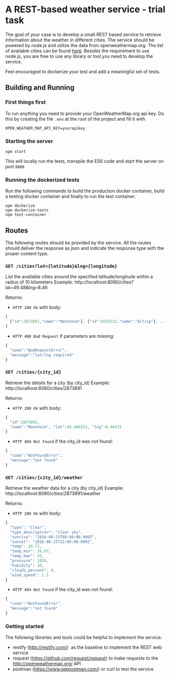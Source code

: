 # A REST-based weather service - trial task

The goal of your case is to develop a small REST based service to retrieve information about the weather in different cities. The service should be powered by node.js and utilize the data from openweathermap.org. The list of available cities can be found [here](http://bulk.openweathermap.org/sample/city.list.json.gz).
Besides the requirement to use node.js, you are free to use any library or tool you need to develop the service.

Feel encouraged to dockerize your test and add a meaningful set of tests.

## Building and Running

### First things first

To run anything you need to provide your OpenWeatherMap.org api key. Do this by creating the file `.env` at the root of the project and fill it with

```
OPEN_WEATHER_MAP_API_KEY=yourapikey
```

### Starting the server

```
npm start
```

This will locally run the tests, transpile the ES6 code and start the server on port `8080`

### Running the dockerized tests

Run the following commands to build the production docker container, build a testing docker container and finally to run the test container.

```
npm dockerize
npm dockerize-tests
npm test-container
```

## Routes

The following routes should be provided by the service. All the routes should deliver the response as json and indicate the response type with the proper content type.

### `GET /cities?lat={latitude}&lng={longitude}`

List the available cities around the specified latitude/longitude within a radius of 10 kilometers Example: http://localhost:8080/cities?lat=49.48&lng=8.46

Returns:

- `HTTP 200 Ok` with body:

```js
[
  {"id":2873891,"name":"Mannheim"}, {"id":6555232,"name":"Altrip"}, ...
]
```

- `HTTP 400 Bad Request` if parameters are missing:

```js
{
  "code":"BadRequestError",
  "message":"lat/lng required"
}
```

### `GET /cities/{city_id}`

Retrieve the details for a city (by city_id) Example: http://localhost:8080/cities/2873891

Returns:

- `HTTP 200 Ok` with body:

```js
{
  "id":2873891,
  "name":"Mannheim", "lat":49.488331, "lng":8.46472
}
```

- `HTTP 404 Not Found` if the city_id was not found:

```js
{
  "code":"NotFoundError",
  "message":"not found"
}
```

### `GET /cities/{city_id}/weather`

Retrieve the weather data for a city (by city_id) Example: http://localhost:8080/cities/2873891/weather

Returns:

- `HTTP 200 Ok` with body:

```js
{
  "type": "Clear",
  "type_description": "clear sky",
  "sunrise": "2016-08-23T08:00:00.000Z",
  "sunset": "2016-08-23T22:00:00.000Z",
  "temp": 29.72,
  "temp_min": 26.67,
  "temp_max": 35,
  "pressure": 1026,
  "humidity": 36,
  "clouds_percent": 0,
  "wind_speed": 1.5
}
```

- `HTTP 404 Not Found` if the city_id was not found:

```js
{
  "code":"NotFoundError",
  "message":"not found"
}
```

### Getting started

The following libraries and tools could be helpful to implement the service:

- restify (http://restify.com/) ­ as the baseline to implement the REST web service
- request (https://github.com/request/request) ­ to make requests to the http://openweathermap.org/ API
- postman (https://www.getpostman.com/) or curl to test the service
